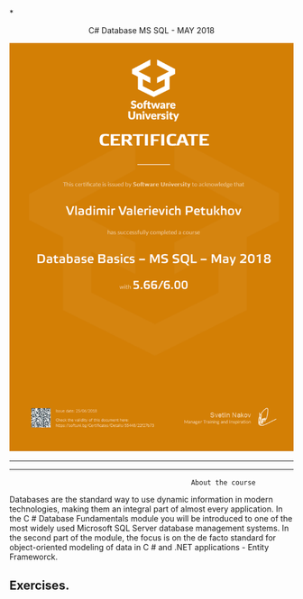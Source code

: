  *<p align="center"> C# Database MS SQL - MAY 2018<p>
<a href="https://softuni.bg/trainings/1714/software-technologies-october-2017">  ![SoftUni logo][logo] <a/>

---

[logo]: https://github.com/vladimirpetukhov/Soft_Uni_Studies/blob/master/C%23_Data_Base_MS_SQL/Database%20Basics%20%E2%80%93%20MS%20SQL%20%E2%80%93%20%D0%BC%D0%B0%D0%B9%202018/Serificate_MSSQL.png "Logo Title Text 2"

---

                                                 About the course

Databases are the standard way to use dynamic information in modern technologies, making them an integral part of almost every application. In the C # Database Fundamentals module you will be introduced to one of the most widely used Microsoft SQL Server database management systems. In the second part of the module, the focus is on the de facto standard for object-oriented modeling of data in C # and .NET applications - Entity Frameworck.
## Exercises.


